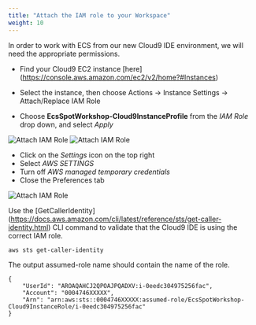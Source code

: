 ```yaml
---
title: "Attach the IAM role to your Workspace"
weight: 10
---
```


In order to work with ECS from our new Cloud9 IDE environment, we will need the appropriate permissions.

* Find your Cloud9 EC2 instance [here] (https://console.aws.amazon.com/ec2/v2/home?#Instances)

* Select the instance, then choose Actions -> Instance Settings -> Attach/Replace IAM Role
* Choose **EcsSpotWorkshop-Cloud9InstanceProfile** from the *IAM Role* drop down, and select *Apply*

![Attach IAM Role](/images/ecs-spot-capacity-providers/c9_1.png)
![Attach IAM Role](/images/ecs-spot-capacity-providers/c9_2.png)

* Click on the *Settings* icon on the top right
* Select *AWS SETTINGS* 
* Turn off *AWS managed temporary credentials* 
* Close the Preferences tab

![Attach IAM Role](/images/ecs-spot-capacity-providers/c9_3.png)

Use the [GetCallerIdentity] (https://docs.aws.amazon.com/cli/latest/reference/sts/get-caller-identity.html) CLI command to validate that the Cloud9 IDE is using the correct IAM role.

```
aws sts get-caller-identity
```

The output assumed-role name should contain the name of the role.

```
{
    "UserId": "AROAQAHCJ2QPOAJPQADXV:i-0eedc304975256fac",
    "Account": "0004746XXXXX",
    "Arn": "arn:aws:sts::0004746XXXXX:assumed-role/EcsSpotWorkshop-Cloud9InstanceRole/i-0eedc304975256fac"
}
```